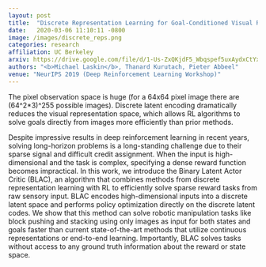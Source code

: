 ```yaml
---
layout: post
title:  "Discrete Representation Learning for Goal-Conditioned Visual Reinforcement Learning"
date:   2020-03-06 11:10:11 -0800
image: /images/discrete_reps.png    
categories: research
affiliation: UC Berkeley
arxiv: https://drive.google.com/file/d/1-Us-ZxQKjdF5_Wbqspef5uxAydxCtYxG/view
authors: "<b>Michael Laskin</b>, Thanard Kurutach, Pieter Abbeel"
venue: "NeurIPS 2019 (Deep Reinforcement Learning Workshop)"
---
```

The pixel observation space is huge (for a 64x64 pixel image there are (64^2*3)^255 possible images). Discrete latent encoding dramatically reduces the visual representation space, which allows RL algorithms to solve goals directly from images more efficiently than prior methods.

<!--<div style="text-align:center"><img style="width:100%;max-width:20%" src="/images/cleanup_obs.gif1" /></div>-->

Despite impressive results in deep reinforcement learning in recent years, solving
long-horizon problems is a long-standing challenge due to their sparse signal and
difficult credit assignment. When the input is high-dimensional and the task is
complex, specifying a dense reward function becomes impractical. In this work,
we introduce the Binary Latent Actor Critic (BLAC), an algorithm that combines
methods from discrete representation learning with RL to efficiently solve sparse
reward tasks from raw sensory input. BLAC encodes high-dimensional inputs into
a discrete latent space and performs policy optimization directly on the discrete
latent codes. We show that this method can solve robotic manipulation tasks like
block pushing and stacking using only images as input for both states and goals
faster than current state-of-the-art methods that utilize continuous representations
or end-to-end learning. Importantly, BLAC solves tasks without access to any
ground truth information about the reward or state space.